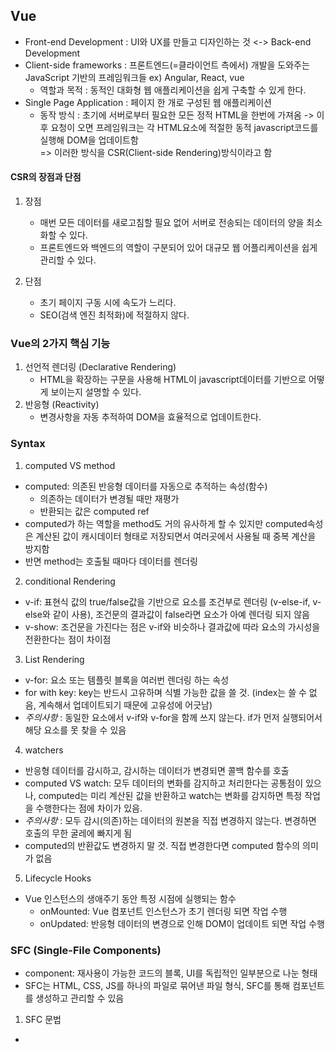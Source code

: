 ## Vue
- Front-end Development : UI와 UX를 만들고 디자인하는 것 <-> Back-end Development
- Client-side frameworks : 프론트엔드(=클라이언트 측에서) 개발을 도와주는 JavaScript 기반의 프레임워크들 ex) Angular, React, vue
    - 역할과 목적 : 동적인 대화형 웹 애플리케이션을 쉽게 구축할 수 있게 한다.
- Single Page Application : 페이지 한 개로 구성된 웹 애플리케이션
    - 동작 방식 : 초기에 서버로부터 필요한 모든 정적 HTML을 한번에 가져옴 -> 이후 요청이 오면 프레임워크는 각 HTML요소에 적절한 동적 javascript코드를 실행해 DOM을 업데이트함<br/>
    => 이러한 방식을 CSR(Client-side Rendering)방식이라고 함


#### CSR의 장점과 단점
1. 장점
    - 매번 모든 데이터를 새로고침할 필요 없어 서버로 전송되는 데이터의 양을 최소화할 수 있다.
    - 프론트엔드와 백엔드의 역할이 구분되어 있어 대규모 웹 어플리케이션을 쉽게 관리할 수 있다.

2. 단점
    - 초기 페이지 구동 시에 속도가 느리다.
    - SEO(검색 엔진 최적화)에 적절하지 않다.

### Vue의 2가지 핵심 기능
1. 선언적 렌더링 (Declarative Rendering)
    - HTML을 확장하는 구문을 사용해 HTML이 javascript데이터를 기반으로 어떻게 보이는지 설명할 수 있다.
2. 반응형 (Reactivity)
    - 변경사항을 자동 추적하여 DOM을 효율적으로 업데이트한다.


### Syntax
1. computed VS method
- computed: 의존된 반응형 데이터를 자동으로 추적하는 속성(함수)
    - 의존하는 데이터가 변경될 때만 재평가
    - 반환되는 값은 computed ref
- computed가 하는 역할을 method도 거의 유사하게 할 수 있지만 computed속성은 계산된 값이 캐시데이터 형태로 저장되면서 여러곳에서 사용될 때 중복 계산을 방지함
- 반면 method는 호출될 때마다 데이터를 렌더링

2. conditional Rendering
- v-if: 표현식 값의 true/false값을 기반으로 요소를 조건부로 렌더링 (v-else-if, v-else와 같이 사용), 조건문의 결과값이 false라면 요소가 아예 렌더링 되지 않음
- v-show: 조건문을 가진다는 점은 v-if와 비슷하나 결과값에 따라 요소의 가시성을 전환한다는 점이 차이점

3. List Rendering
- v-for: 요소 또는 템플릿 블록을 여러번 렌더링 하는 속성 
- for with key: key는 반드시 고유하며 식별 가능한 값을 쓸 것. (index는 쓸 수 없음, 계속해서 업데이트되기 때문에 고유성에 어긋남)
- *주의사항* : 동일한 요소에서 v-if와 v-for을 함께 쓰지 않는다. if가 먼저 실행되어서 해당 요소를 못 찾을 수 있음

4. watchers
- 반응형 데이터를 감시하고, 감시하는 데이터가 변경되면 콜백 함수를 호출
- computed VS watch: 모두 데이터의 변화를 감지하고 처리한다는 공통점이 있으나, computed는 미리 계산된 값을 반환하고 watch는 변화를 감지하면 특정 작업을 수행한다는 점에 차이가 있음.
- *주의사항* : 모두 감시(의존)하는 데이터의 원본을 직접 변경하지 않는다. 변경하면 호출의 무한 굴레에 빠지게 됨
- computed의 반환값도 변경하지 말 것. 직접 변경한다면 computed 함수의 의미가 없음

5. Lifecycle Hooks
- Vue 인스턴스의 생애주기 동안 특정 시점에 실행되는 함수
    - onMounted: Vue 컴포넌트 인스턴스가 초기 렌더링 되면 작업 수행
    - onUpdated: 반응형 데이터의 변경으로 인해 DOM이 업데이트 되면 작업 수행


### SFC (Single-File Components)
- component: 재사용이 가능한 코드의 블록, UI를 독립적인 일부분으로 나눈 형태
- SFC는 HTML, CSS, JS를 하나의 파일로 묶어낸 파일 형식, SFC를 통해 컴포넌트를 생성하고 관리할 수 있음

1. SFC 문법
- <template>, <script>, <style>의 구성요소를 가짐 (위치하는 순서는 상관없음)
- <template>는 최상의 블록 하나만을 가질 수 있음
- <script setup>의 구조로 setup()함수로 사용되어 따로 선언해줄 필요 없음, return값도 선언 필요없음
- <style scoped>의 구조를 가지며, scoped가 지정되면 css가 현재 컴포넌트에만 적용됨 (*단, 부모 컴포넌트에 적용한 스타일은 최상위 요소의 자식에게도 적용된다)

2. vite
- SFC로 서버를 실행하기 위해서는 인터프리터가 필요하다. ex) vite
```
* vite 프로젝트 명령어 모음
npm create vue@lastest --vite 프로젝트 생성
cd vue-project --생성된 프로젝트로 경로 이동
npm install --프로젝트 디렉토리 설치
npm run dev --서버 실행

```

- vite 프로젝트 구조
    1. node_modules: node.js 프로젝트에서 사용되는 외부 패키지들이 저장되는 디렉토리, 프로젝트 실행에 필요한 라이브러리 및 패키지 데이터를 포함함
    2. src/components: Vue 컴포넌트들을 작성하는 곳
    3. src/App.vue: Root Component, 최상위 컴포넌트로 모든 하위 컴포넌트를 포함함
    4. src/main.js: 필요한 라이브러리를 import하고 전역 설정을 수행함
    5. index.html: Vue앱의 기본 HTML파일, 사용자에게 직접적으로 노출되는 파일


3. 모듈과 번들러
- 모듈(Module): 프로그램을 구성하는 독립적인 코드 블록 파일
- 모듈의 문제점: 개발하는 어플리케이션이 복잡해지면서 모듈 간의 의존성이 심화되고 유지보수가 어려워짐
- 번들러(Bundler): 여러 모듈과 파일을 하나의 번들로 묶어 모듈의 의존성 관리 및 코드 최적화에 사용되는 도구, vite는 Rollup이라는 번들러를 사용


4. Virtual DOM
- 가상의 DOM을 생성해 메모리에 저장하고 실제 DOM과 동기화하는 프로그래밍 개념
- 장점 및 특징
    - 실제 DOM의 조작을 최소화, 변경된 부분만 업데이트하여 성능 향상(효율성)
    - 데이터의 변경을 자동으로 감지하여 UI를 업데이트(반응성)
    - 개발자는 실제 DOM조작을 Vue에게 맡기고 컴포넌트와 템플릿을 이용해 추상화된 프로그래밍 방식을 택할 수 있음(추상화)
- 주의사항
    - 실제 DOM에 접근하지 말 것, Vue의 ref, Lifecycle Hooks 함수를 이용해 간접적으로 조작할 것
